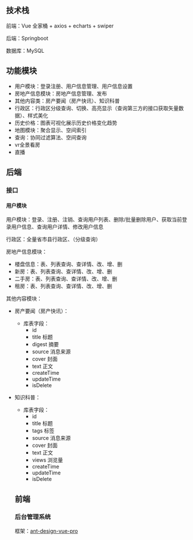 ## 技术栈

前端：Vue 全家桶 + axios + echarts + swiper

后端：Springboot

数据库：MySQL

## 功能模块

- 用户模块：登录注册、用户信息管理、用户信息设置
- 房地产信息模块：房地产信息管理、发布
- 其他内容类：房产要闻（房产快讯）、知识科普
- 行政区：行政区分级查询、切换、高亮显示（查询第三方的接口获取矢量数据）、样式美化
- 历史价格：图表可视化展示历史价格变化趋势
- 地图模块：聚合显示、空间索引
- 查询：协同过滤算法、空间查询
- vr全景看房
- 直播

## 后端

### 接口

#### 用户模块

用户模块：登录、注册、注销、查询用户列表、删除/批量删除用户、获取当前登录用户信息、查询用户详情、修改用户信息

行政区：全量省市县行政区、（分级查询）

房地产信息模块：

 - 楼盘信息：表、列表查询、查详情、改、增、删
 - 新房：表、列表查询、查详情、改、增、删
 - 二手房：表、列表查询、查详情、改、增、删
 - 租房：表、列表查询、查详情、改、增、删

其他内容模块：

- 房产要闻（房产快讯）：
  - 库表字段：
    - id
    - title				标题
    - digest			摘要
    - source			消息来源
    - cover			封面
    - text				正文
    - createTime
    - updateTime
    - isDelete

- 知识科普：
  - 库表字段：
    - id
    - title				标题
    - tags				标签
    - source			消息来源
    - cover			封面
    - text				正文
    - views 			浏览量
    - createTime
    - updateTime
    - isDelete

  ## 前端

  ### 后台管理系统

  框架：[ant-design-vue-pro](https://github.com/vueComponent/ant-design-vue-pro)
